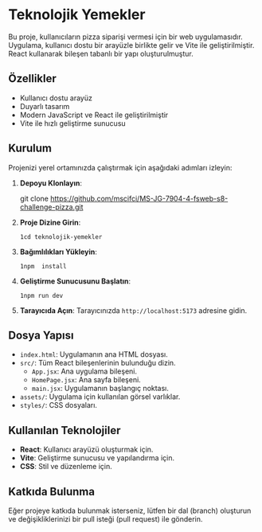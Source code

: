 # Teknolojik Yemekler

Bu proje, kullanıcıların pizza siparişi vermesi için bir web uygulamasıdır. Uygulama, kullanıcı dostu bir arayüzle birlikte gelir ve Vite ile geliştirilmiştir. React kullanarak bileşen tabanlı bir yapı oluşturulmuştur.

## Özellikler

- Kullanıcı dostu arayüz
- Duyarlı tasarım
- Modern JavaScript ve React ile geliştirilmiştir
- Vite ile hızlı geliştirme sunucusu

## Kurulum

Projenizi yerel ortamınızda çalıştırmak için aşağıdaki adımları izleyin:

1. **Depoyu Klonlayın**:
   
   git clone https://github.com/mscifci/MS-JG-7904-4-fsweb-s8-challenge-pizza.git

2.  **Proje Dizine Girin**:
        
    `1cd teknolojik-yemekler`

2.  **Bağımlılıkları Yükleyin**:
           
    `1npm  install`
    
3.  **Geliştirme Sunucusunu Başlatın**:
          
    `1npm run dev`
    
4.  **Tarayıcıda Açın**: Tarayıcınızda  `http://localhost:5173`  adresine gidin.
    

## Dosya Yapısı

-   `index.html`: Uygulamanın ana HTML dosyası.
-   `src/`: Tüm React bileşenlerinin bulunduğu dizin.
    -   `App.jsx`: Ana uygulama bileşeni.
    -   `HomePage.jsx`: Ana sayfa bileşeni.
    -   `main.jsx`: Uygulamanın başlangıç noktası.
-   `assets/`: Uygulama için kullanılan görsel varlıklar.
-   `styles/`: CSS dosyaları.

## Kullanılan Teknolojiler

-   **React**: Kullanıcı arayüzü oluşturmak için.
-   **Vite**: Geliştirme sunucusu ve yapılandırma için.
-   **CSS**: Stil ve düzenleme için.

## Katkıda Bulunma

Eğer projeye katkıda bulunmak isterseniz, lütfen bir dal (branch) oluşturun ve değişikliklerinizi bir pull isteği (pull request) ile gönderin.